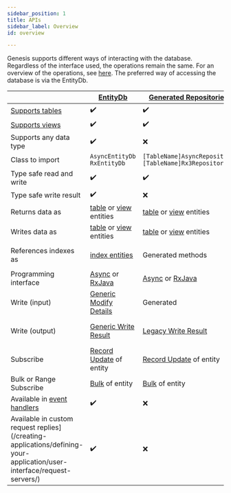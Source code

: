 ```yaml
---
sidebar_position: 1 
title: APIs 
sidebar_label: Overview 
id: overview

---
```


Genesis supports different ways of interacting with the database. Regardless of the interface used, the operations 
remain the same. For an overview of the operations, see [here](../../../concepts/operations/overview). The preferred way of 
accessing the database is via the EntityDb. 

|                                                                                                 | [EntityDb](../entity-db)                                                           | [Generated Repositories](../generated)                                             | [RxDb](../rxdb)                                                        |
|-------------------------------------------------------------------------------------------------|------------------------------------------------------------------------------------|------------------------------------------------------------------------------------|------------------------------------------------------------------------|
| [Supports tables](../../../concepts/data-structure/tables)                                      | ✔️                                                                                 | ✔️                                                                                 | ❌                                                                      |
| [Supports views](../../../concepts/data-structure/views)                                        | ✔️                                                                                 | ✔️                                                                                 | ❌                                                                      |
| Supports any data type                                                                          | ✔️                                                                                 | ❌                                                                                  | ✔️                                                                     |
| Class to import                                                                                 | `AsyncEntityDb` <br/> `RxEntityDb`                                                 | `[TableName]AsyncRepository` <br/> `[TableName]Rx3Repository`                      | `RxDb`                                                                 |
| Type safe read and write                                                                        | ✔️                                                                                 | ✔️                                                                                 | ❌                                                                      | 
| Type safe write result                                                                          | ✔️                                                                                 | ❌                                                                                  | ❌                                                                      | 
| Returns data as                                                                                 | [table](../../data-types/tables) or [view](../../data-types/views) entities        | [table](../../data-types/tables) or [view](../../data-types/views) entities        | [DbRecord](../../data-types/dbrecord)                                  |
| Writes data as                                                                                  | [table](../../data-types/tables) or [view](../../data-types/views) entities        | [table](../../data-types/tables) or [view](../../data-types/views) entities        | [DbRecord](../../data-types/dbrecord)                                  |
| References indexes as                                                                           | [index entities](../../data-types/indices)                                         | Generated methods                                                                  | [DbRecord](../../data-types/dbrecord) and `String`                     |
| Programming interface                                                                           | [Async](../../../reference/apis/async) or [RxJava](../../../reference/apis/rxjava) | [Async](../../../reference/apis/async) or [RxJava](../../../reference/apis/rxjava) | [RxJava](../../../reference/apis/rxjava)                               |
| Write (input)                                                                                   | [Generic Modify Details](../../helper/modify/generic)                              | Generated                                                                          | [Legacy Modify Details](../../helper/modify/legacy)                    |
| Write (output)                                                                                  | [Generic Write Result](../../helper/write-result/generic)                          | [Legacy Write Result](../../helper/write-result/legacy)                            | [Legacy Write result](../../helper/write-result/legacy)                |
| Subscribe                                                                                       | [Record Update](../../helper/subscription/record-update) of entity                 | [Record Update](../../helper/subscription/record-update) of entity                 | [Record Update](../../helper/subscription/record-update) of `DbRecord` |
| Bulk or Range Subscribe                                                                         | [Bulk](../../helper/subscription/bulk) of entity                                   | [Bulk](../../helper/subscription/bulk) of entity                                   | [Bulk](../../helper/subscription/bulk) of `DbRecord`                   |
| Available in [event handlers](/creating-applications/defining-your-application/business-logic/event-handlers/event-handlers/)       | ✔️                                                                                 | ❌                                                                                  | ❌                                                                      |
| Available in custom request replies](/creating-applications/defining-your-application/user-interface/request-servers/) | ✔️                                                                                 | ❌                                                                                  | ❌                                                                      |
